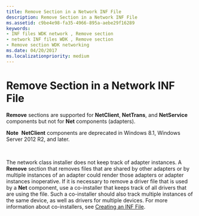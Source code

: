 ```yaml
---
title: Remove Section in a Network INF File
description: Remove Section in a Network INF File
ms.assetid: c9be4e98-fa35-4966-895a-aebe29f16289
keywords:
- INF files WDK network , Remove section
- network INF files WDK , Remove section
- Remove section WDK networking
ms.date: 04/20/2017
ms.localizationpriority: medium
---
```


# Remove Section in a Network INF File





**Remove** sections are supported for **NetClient**, **NetTrans**, and **NetService** components but not for **Net** components (adapters).

**Note**  **NetClient** components are deprecated in Windows 8.1, Windows Server 2012 R2, and later.

 

The network class installer does not keep track of adapter instances. A **Remove** section that removes files that are shared by other adapters or by multiple instances of an adapter could render those adapters or adapter instances inoperative.
If it is necessary to remove a driver file that is used by a **Net** component, use a co-installer that keeps track of all drivers that are using the file. Such a co-installer should also track multiple instances of the same device, as well as drivers for multiple devices. For more information about co-installers, see [Creating an INF File](https://msdn.microsoft.com/library/windows/hardware/ff549520).

 

 





